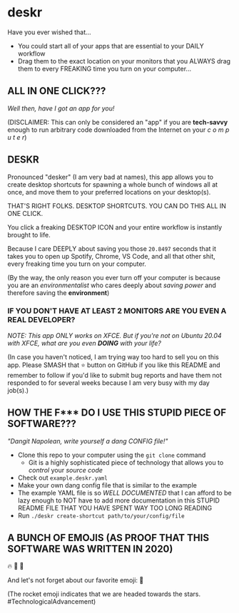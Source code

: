 # deskr

Have you ever wished that...

- You could start all of your apps that are essential to your DAILY workflow
- Drag them to the exact location on your monitors that you ALWAYS drag them to every
  FREAKING time you turn on your computer...

## ALL IN ONE CLICK???

_Well then, have I got an app for you!_

(DISCLAIMER: This can only be considered an "app" if you are **tech-savvy** enough
to run arbitrary code downloaded from the Internet on your _c o m p u t e r_)

## DESKR

Pronounced "desker" (I am very bad at names), this app allows you to create
desktop shortcuts for spawning a whole bunch of windows all at once, and
move them to your preferred locations on your desktop(s).

THAT'S RIGHT FOLKS. DESKTOP SHORTCUTS. YOU CAN DO THIS ALL IN ONE CLICK.

You click a freaking DESKTOP ICON and your entire workflow is instantly brought to life.

Because I care DEEPLY about saving you those `20.8497` seconds that it takes you to
open up Spotify, Chrome, VS Code, and all that other shit, every freaking time you
turn on your computer.

(By the way, the only reason you ever turn off your computer is because you are an
_environmentalist_ who cares deeply about _saving power_ and therefore saving the
**environment**)

### IF YOU DON'T HAVE AT LEAST 2 MONITORS ARE YOU EVEN A REAL DEVELOPER?

_NOTE: This app ONLY works on XFCE. But if you're not on Ubuntu 20.04 with XFCE,
what are you even **DOING** with your life?_

(In case you haven't noticed, I am trying way too hard to sell you on this app.
Please SMASH that ⭐ button on GitHub if you like this README and remember to
follow if you'd like to submit bug reports and have them not responded to for
several weeks because I am very busy with my day job(s).)

## HOW THE F\*\*\* DO I USE THIS STUPID PIECE OF SOFTWARE???

_"Dangit Napolean, write yourself a dang CONFIG file!"_

- Clone this repo to your computer using the `git clone` command
  - Git is a highly sophisticated piece of technology that allows you to _control_ your _source code_
- Check out `example.deskr.yaml`
- Make your own dang config file that is similar to the example
- The example YAML file is so _WELL DOCUMENTED_ that I can afford to be lazy enough
  to NOT have to add more documentation in this STUPID README FILE THAT YOU HAVE SPENT
  WAY TOO LONG READING
- Run `./deskr create-shortcut path/to/your/config/file`

## A BUNCH OF EMOJIS (AS PROOF THAT THIS SOFTWARE WAS WRITTEN IN 2020)

🔥 👀 💯

And let's not forget about our favorite emoji: 🚀

(The rocket emoji indicates that we are headed towards the stars.
#TechnologicalAdvancement)

